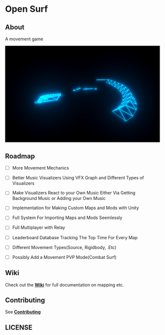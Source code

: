 # Open Surf

## About
A movement game


![Screenshot](Files/Screenshots/2024-12-09_22-01.png)

## Roadmap

- [ ] More Movement Mechanics
- [ ] Better Music Visualizers Using VFX Graph and Different Types of Visualizers
- [ ] Make Visualizers React to your Own Music Either Via Getting Background Music or Adding your Own Music
- [ ] Implementation for Making Custom Maps and Mods with Unity
- [ ] Full System For Importing Maps and Mods Seemlessly
- [ ] Full Multiplayer with Relay
- [ ] Leaderboard Database Tracking The Top Time For Every Map
- [ ] Different Movement Types(Source, Rigidbody, .Etc)
- [ ] Possibly Add a Movement PVP Mode(Combat Surf)


## Wiki
Check out the **[Wiki](https://github.com/BiggyStudios/OpenSurf/wiki)** for full documentation on mapping etc.

## Contributing

See **[Contributing](./CONTRIBUTING.md)**

## LICENSE